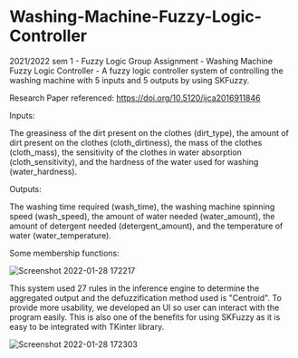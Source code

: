 # Washing-Machine-Fuzzy-Logic-Controller
2021/2022 sem 1 - Fuzzy Logic Group Assignment - Washing Machine Fuzzy Logic Controller - A fuzzy logic controller system of controlling the washing machine with 5 inputs and 5 outputs by using SKFuzzy.


Research Paper referenced: https://doi.org/10.5120/ijca2016911846


Inputs:


The greasiness of the dirt present on the clothes (dirt_type), the amount of dirt present on the clothes (cloth_dirtiness), the mass of the clothes (cloth_mass), the sensitivity of the clothes in water absorption (cloth_sensitivity), and the hardness of the water used for washing (water_hardness).


Outputs:


The washing time required (wash_time), the washing machine spinning speed (wash_speed), the amount of water needed (water_amount), the amount of detergent needed (detergent_amount), and the temperature of water (water_temperature).


Some membership functions:


![Screenshot 2022-01-28 172217](https://user-images.githubusercontent.com/65883921/151521159-ada26007-8d6f-40d7-9e17-4dc8c07de74f.png)


This system used 27 rules in the inference engine to determine the aggregated output and the defuzzification method used is "Centroid". To provide more usability, we developed an UI so user can interact with the program easily. This is also one of the benefits for using SKFuzzy as it is easy to be integrated with TKinter library.


![Screenshot 2022-01-28 172303](https://user-images.githubusercontent.com/65883921/151521166-c5b8ac76-e0ba-438f-a16c-cf7eb193b11b.png)
